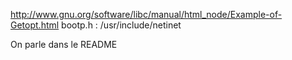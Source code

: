 http://www.gnu.org/software/libc/manual/html_node/Example-of-Getopt.html
bootp.h : /usr/include/netinet

On parle dans le README
